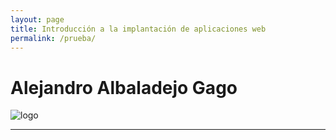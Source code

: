 ```yaml
---
layout: page
title: Introducción a la implantación de aplicaciones web
permalink: /prueba/
---
```


# Alejandro Albaladejo Gago


![logo](/assets/images/alejandro.jpeg)






---

